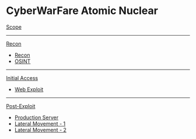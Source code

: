 # CyberWarFare Atomic Nuclear

[Scope](01-Scope.md)

- - - - 
[Recon]()

  * [Recon](02-Recon.md)
  * [OSINT](03-OSINT.md)
- - - -
[Initial Access]()

  * [Web Exploit](04-WebExploit.md)

- - - -
[Post-Exploit]()

  * [Production Server](05-PostExploit-Production.md)
  * [Lateral Movement - 1](06-LateralMovement.md)
  * [Lateral Movement - 2](07-LateralMovement2.md)

